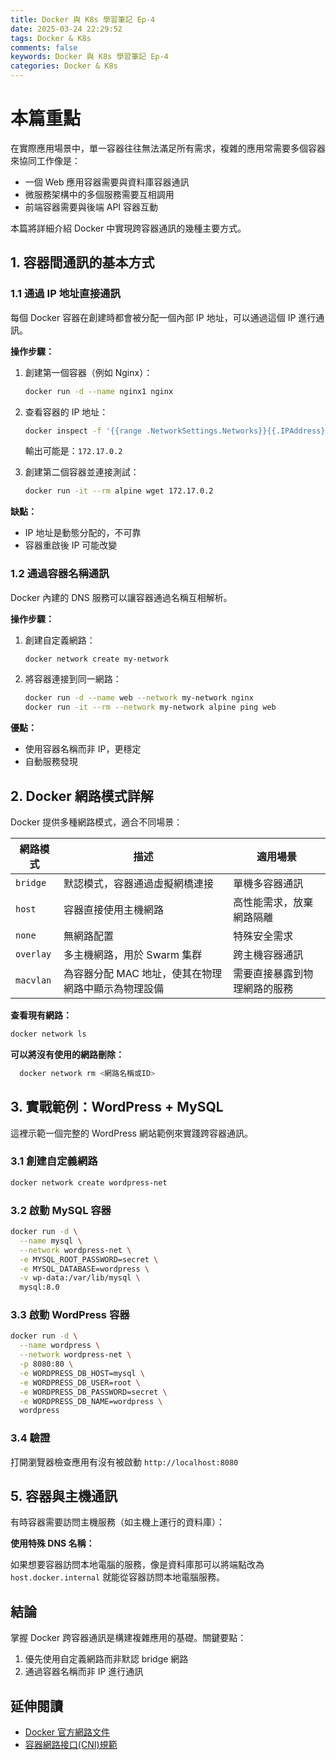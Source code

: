 ```yaml
---
title: Docker 與 K8s 學習筆記 Ep-4
date: 2025-03-24 22:29:52
tags: Docker & K8s
comments: false
keywords: Docker 與 K8s 學習筆記 Ep-4
categories: Docker & K8s
---
```


# 本篇重點

在實際應用場景中，單一容器往往無法滿足所有需求，複雜的應用常需要多個容器來協同工作像是：

- 一個 Web 應用容器需要與資料庫容器通訊
- 微服務架構中的多個服務需要互相調用
- 前端容器需要與後端 API 容器互動

本篇將詳細介紹 Docker 中實現跨容器通訊的幾種主要方式。

<!-- more -->

## 1. 容器間通訊的基本方式

### 1.1 通過 IP 地址直接通訊

每個 Docker 容器在創建時都會被分配一個內部 IP 地址，可以通過這個 IP 進行通訊。

**操作步驟：**

1. 創建第一個容器（例如 Nginx）：

   ```bash
   docker run -d --name nginx1 nginx
   ```

2. 查看容器的 IP 地址：

   ```bash
   docker inspect -f '{{range .NetworkSettings.Networks}}{{.IPAddress}}{{end}}' nginx1
   ```

   輸出可能是：`172.17.0.2`

3. 創建第二個容器並連接測試：

   ```bash
   docker run -it --rm alpine wget 172.17.0.2
   ```

**缺點：**

- IP 地址是動態分配的，不可靠
- 容器重啟後 IP 可能改變

### 1.2 通過容器名稱通訊

Docker 內建的 DNS 服務可以讓容器通過名稱互相解析。

**操作步驟：**

1. 創建自定義網路：

   ```bash
   docker network create my-network
   ```

2. 將容器連接到同一網路：
   ```bash
   docker run -d --name web --network my-network nginx
   docker run -it --rm --network my-network alpine ping web
   ```

**優點：**

- 使用容器名稱而非 IP，更穩定
- 自動服務發現

## 2. Docker 網路模式詳解

Docker 提供多種網路模式，適合不同場景：

| 網路模式  | 描述                                                | 適用場景                     |
| --------- | --------------------------------------------------- | ---------------------------- |
| `bridge`  | 默認模式，容器通過虛擬網橋連接                      | 單機多容器通訊               |
| `host`    | 容器直接使用主機網路                                | 高性能需求，放棄網路隔離     |
| `none`    | 無網路配置                                          | 特殊安全需求                 |
| `overlay` | 多主機網路，用於 Swarm 集群                         | 跨主機容器通訊               |
| `macvlan` | 為容器分配 MAC 地址，使其在物理網路中顯示為物理設備 | 需要直接暴露到物理網路的服務 |

**查看現有網路：**

```bash
docker network ls
```

**可以將沒有使用的網路刪除：**

```bash
  docker network rm <網路名稱或ID>
```

## 3. 實戰範例：WordPress + MySQL

這裡示範一個完整的 WordPress 網站範例來實踐跨容器通訊。

### 3.1 創建自定義網路

```bash
docker network create wordpress-net
```

### 3.2 啟動 MySQL 容器

```bash
docker run -d \
  --name mysql \
  --network wordpress-net \
  -e MYSQL_ROOT_PASSWORD=secret \
  -e MYSQL_DATABASE=wordpress \
  -v wp-data:/var/lib/mysql \
  mysql:8.0
```

### 3.3 啟動 WordPress 容器

```bash
docker run -d \
  --name wordpress \
  --network wordpress-net \
  -p 8080:80 \
  -e WORDPRESS_DB_HOST=mysql \
  -e WORDPRESS_DB_USER=root \
  -e WORDPRESS_DB_PASSWORD=secret \
  -e WORDPRESS_DB_NAME=wordpress \
  wordpress
```

### 3.4 驗證

打開瀏覽器檢查應用有沒有被啟動 `http://localhost:8080`

## 5. 容器與主機通訊

有時容器需要訪問主機服務（如主機上運行的資料庫）：

**使用特殊 DNS 名稱：**

如果想要容器訪問本地電腦的服務，像是資料庫那可以將端點改為 `host.docker.internal` 就能從容器訪問本地電腦服務。

## 結論

掌握 Docker 跨容器通訊是構建複雜應用的基礎。關鍵要點：

1. 優先使用自定義網路而非默認 bridge 網路
2. 通過容器名稱而非 IP 進行通訊

## 延伸閱讀

- [Docker 官方網路文件](https://docs.docker.com/network/)
- [容器網路接口(CNI)規範](https://github.com/containernetworking/cni)

